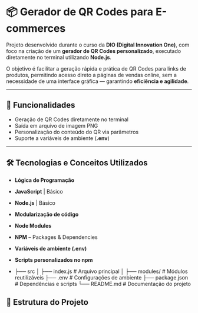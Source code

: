 # 📦 Gerador de QR Codes para E-commerces

Projeto desenvolvido durante o curso da **DIO (Digital Innovation One)**, com foco na criação de um **gerador de QR Codes personalizado**, executado diretamente no terminal utilizando **Node.js**.

O objetivo é facilitar a geração rápida e prática de QR Codes para links de produtos, permitindo acesso direto a páginas de vendas online, sem a necessidade de uma interface gráfica — garantindo **eficiência e agilidade**.

---

## 🚀 Funcionalidades
- Geração de QR Codes diretamente no terminal
- Saída em arquivo de imagem PNG
- Personalização do conteúdo do QR via parâmetros
- Suporte a variáveis de ambiente (**.env**)

---

## 🛠 Tecnologias e Conceitos Utilizados
- **Lógica de Programação**
- **JavaScript** | Básico
- **Node.js** | Básico
- **Modularização de código**
- **Node Modules**
- **NPM** – Packages & Dependencies
- **Variáveis de ambiente (.env)**
- **Scripts personalizados no npm**

- ├── src
│ ├── index.js # Arquivo principal
│ ├── modules/ # Módulos reutilizáveis
├── .env # Configurações de ambiente
├── package.json # Dependências e scripts
└── README.md # Documentação do projeto

## 📂 Estrutura do Projeto
